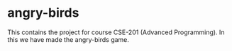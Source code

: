 # angry-birds
This contains the project for course CSE-201 (Advanced Programming). In this we have made the angry-birds game.
